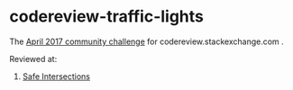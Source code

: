 # codereview-traffic-lights
The [April 2017 community challenge][1] for codereview.stackexchange.com .

Reviewed at:

1. [Safe Intersections][2]

 [1]: https://codereview.meta.stackexchange.com/a/7207/49895
 [2]: http://codereview.stackexchange.com/q/159690/49895
